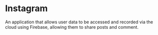 # Instagram
 An application that allows user data to be accessed and recorded via the cloud using Firebase, allowing them to share posts and comment.
